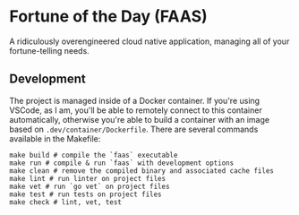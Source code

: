 # Fortune of the Day (FAAS)

A ridiculously overengineered cloud native application, managing all of your fortune-telling needs.

## Development

The project is managed inside of a Docker container. If you're using VSCode, as I am, you'll be able to remotely connect to this container automatically, otherwise you're able to build a container with an image based on `.dev/container/Dockerfile`. There are several commands available in the Makefile:
```
make build # compile the `faas` executable
make run # compile & run `faas` with development options
make clean # remove the compiled binary and associated cache files
make lint # run linter on project files
make vet # run `go vet` on project files
make test # run tests on project files
make check # lint, vet, test